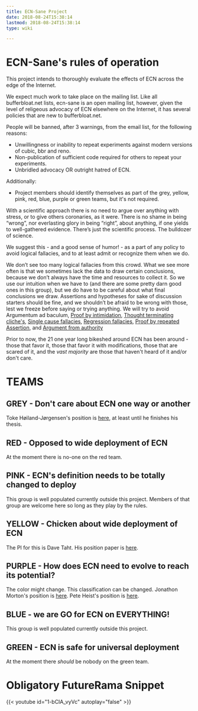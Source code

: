 ```yaml
---
title: ECN-Sane Project
date: 2018-08-24T15:38:14
lastmod: 2018-08-24T15:38:14
type: wiki

---
```

# ECN-Sane's rules of operation

This project intends to thoroughly evaluate the effects of ECN across the edge of the Internet.

We expect much work to take place on the mailing list. Like all bufferbloat.net lists, ecn-sane is an open mailing list, however, given the level of religeous advocacy of ECN elsewhere on the Internet, it has several policies that are new to bufferbloat.net.

People will be banned, after 3 warnings, from the email list, for the following reasons:

* Unwillingness or inability to repeat experiments against modern versions of cubic, bbr and reno.
* Non-publication of sufficient code required for others to repeat your experiments.
* Unbridled advocacy OR outright hatred of ECN.

Additionally:

* Project members should identify themselves as part of the grey, yellow, pink, red, blue, purple or green teams, but it's not required.

With a scientific approach there is no need to argue over anything with stress, or to give others coronaries, as it were. There is no shame in being “wrong”, nor everlasting glory in being “right”, about anything, if one yields to well-gathered evidence. There’s just the scientific process. The bulldozer of science.

We suggest this - and a good sense of humor! - as a part of any policy to avoid logical fallacies, and to at least admit or recognize them when we do.

We don’t see too many logical fallacies from this crowd. What we see more often is that we sometimes lack the data to draw certain conclusions, because we don’t always have the time and resources to collect it. So we use our intuition when we have to (and there are some pretty darn good ones in this group), but we do have to be careful about what final conclusions we draw. Assertions and hypotheses for sake of discussion starters should be fine, and we shouldn’t be afraid to be wrong with those, lest we freeze before saying or trying anything. We will try to avoid Argumentum ad baculum, [Proof by intimidation](https://en.wikipedia.org/wiki/Proof_by_intimidation), [Thought terminating cliche's](https://en.wikipedia.org/wiki/Cliché#Thought-terminating_cliché), [Single cause fallacies](https://en.wikipedia.org/wiki/Fallacy_of_the_single_cause), [Regression fallacies](https://en.wikipedia.org/wiki/Regression_fallacy),
[Proof by repeated Assertion](https://en.wikipedia.org/wiki/Proof_by_assertion), and [Argument from authority](https://en.wikipedia.org/wiki/Argument_from_authority)

Prior to now, the 21 one year long bikeshed around ECN has been around - those that favor it, those that favor it with modifications, those that are scared of it, and the *vast majority* are those that haven't heard of it and/or don't care.

# TEAMS

## GREY - Don't care about ECN one way or another

Toke Høiland-Jørgensen's position is [here](https://www.youtube.com/watch?v=CxK_nA2iVXw), at least until he finishes his thesis.

## RED - Opposed to wide deployment of ECN

At the moment there is no-one on the red team.

## PINK - ECN's definition needs to be totally changed to deploy

This group is well populated currently outside this project. Members of that group are welcome here so long as they play by the rules.

## YELLOW - Chicken about wide deployment of ECN

The PI for this is Dave Taht. His position paper is [here](dtaht_ecn_editorial).

## PURPLE - How does ECN need to evolve to reach its potential?

The color might change. This classification can be changed.
Jonathon Morton's position is [here](jmorton_ecn_position). Pete Heist's position is [here](pheist_ecn_thoughts).

## BLUE - we are GO for ECN on EVERYTHING!

This group is well populated currently outside this project.

## GREEN - ECN is safe for universal deployment

At the moment there *should* be nobody on the green team. 

# Obligatory FutureRama Snippet

{{< youtube id="1-bCIA_vyVc" autoplay="false" >}}

